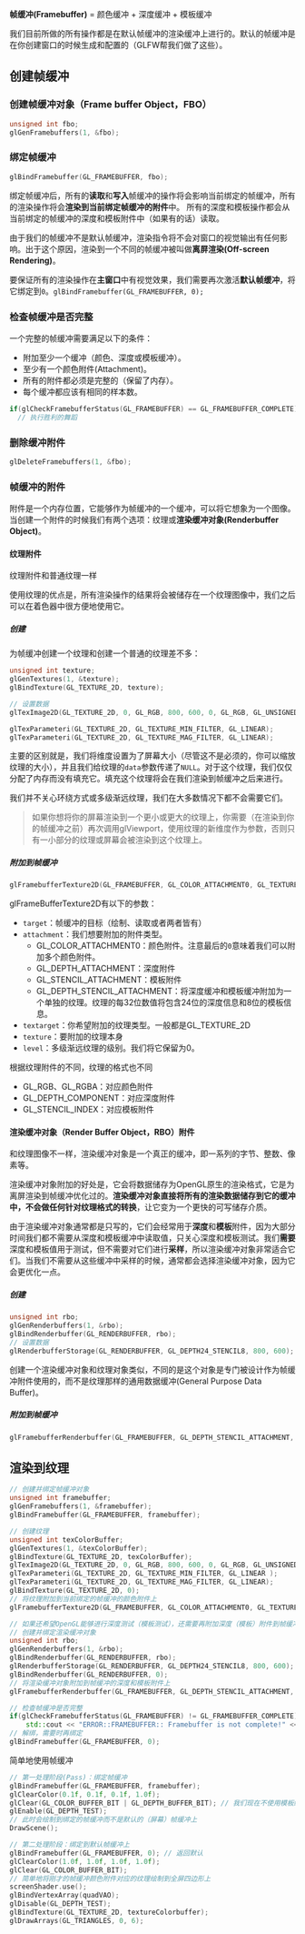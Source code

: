 **帧缓冲(Framebuffer)** = 颜色缓冲 + 深度缓冲 + 模板缓冲

我们目前所做的所有操作都是在默认帧缓冲的渲染缓冲上进行的。默认的帧缓冲是在你创建窗口的时候生成和配置的（GLFW帮我们做了这些）。

## 创建帧缓冲

### 创建帧缓冲对象（Frame buffer Object，FBO）

``` c++
unsigned int fbo;
glGenFramebuffers(1, &fbo);
```

### 绑定帧缓冲

``` c++
glBindFramebuffer(GL_FRAMEBUFFER, fbo);
```

绑定帧缓冲后，所有的**读取**和**写入**帧缓冲的操作将会影响当前绑定的帧缓冲，所有的渲染操作将会**渲染到当前绑定帧缓冲的附件**中。
所有的深度和模板操作都会从当前绑定的帧缓冲的深度和模板附件中（如果有的话）读取。

由于我们的帧缓冲不是默认帧缓冲，渲染指令将不会对窗口的视觉输出有任何影响。出于这个原因，渲染到一个不同的帧缓冲被叫做**离屏渲染(Off-screen Rendering)**。

要保证所有的渲染操作在**主窗口**中有视觉效果，我们需要再次激活**默认帧缓冲**，将它绑定到`0`。`glBindFramebuffer(GL_FRAMEBUFFER, 0);`

### 检查帧缓冲是否完整

一个完整的帧缓冲需要满足以下的条件：

-   附加至少一个缓冲（颜色、深度或模板缓冲）。
-   至少有一个颜色附件(Attachment)。
-   所有的附件都必须是完整的（保留了内存）。
-   每个缓冲都应该有相同的样本数。

``` c++
if(glCheckFramebufferStatus(GL_FRAMEBUFFER) == GL_FRAMEBUFFER_COMPLETE)
  // 执行胜利的舞蹈
```

### 删除缓冲附件

``` c++
glDeleteFramebuffers(1, &fbo);
```

### 帧缓冲的附件

附件是一个内存位置，它能够作为帧缓冲的一个缓冲，可以将它想象为一个图像。当创建一个附件的时候我们有两个选项：纹理或**渲染缓冲对象(Renderbuffer Object)**。

#### 纹理附件

纹理附件和普通纹理一样

使用纹理的优点是，所有渲染操作的结果将会被储存在一个纹理图像中，我们之后可以在着色器中很方便地使用它。

##### 创建

为帧缓冲创建一个纹理和创建一个普通的纹理差不多：

```c++
unsigned int texture;
glGenTextures(1, &texture);
glBindTexture(GL_TEXTURE_2D, texture);

// 设置数据
glTexImage2D(GL_TEXTURE_2D, 0, GL_RGB, 800, 600, 0, GL_RGB, GL_UNSIGNED_BYTE, NULL);

glTexParameteri(GL_TEXTURE_2D, GL_TEXTURE_MIN_FILTER, GL_LINEAR);
glTexParameteri(GL_TEXTURE_2D, GL_TEXTURE_MAG_FILTER, GL_LINEAR);
```

主要的区别就是，我们将维度设置为了屏幕大小（尽管这不是必须的，你可以缩放纹理的大小），并且我们给纹理的`data`参数传递了`NULL`。对于这个纹理，我们仅仅分配了内存而没有填充它。填充这个纹理将会在我们渲染到帧缓冲之后来进行。

我们并不关心环绕方式或多级渐远纹理，我们在大多数情况下都不会需要它们。

>   如果你想将你的屏幕渲染到一个更小或更大的纹理上，你需要（在渲染到你的帧缓冲之前）再次调用glViewport，使用纹理的新维度作为参数，否则只有一小部分的纹理或屏幕会被渲染到这个纹理上。

##### 附加到帧缓冲

``` c++
glFramebufferTexture2D(GL_FRAMEBUFFER, GL_COLOR_ATTACHMENT0, GL_TEXTURE_2D, texture, 0);
```

glFrameBufferTexture2D有以下的参数：

-   `target`：帧缓冲的目标（绘制、读取或者两者皆有）
-   `attachment`：我们想要附加的附件类型。
    -   GL_COLOR_ATTACHMENT0：颜色附件。注意最后的`0`意味着我们可以附加多个颜色附件。
    -   GL_DEPTH_ATTACHMENT：深度附件
    -   GL_STENCIL_ATTACHMENT：模板附件
    -   GL_DEPTH_STENCIL_ATTACHMENT：将深度缓冲和模板缓冲附加为一个单独的纹理。纹理的每32位数值将包含24位的深度信息和8位的模板信息。
-   `textarget`：你希望附加的纹理类型。一般都是GL_TEXTURE_2D
-   `texture`：要附加的纹理本身
-   `level`：多级渐远纹理的级别。我们将它保留为0。

根据纹理附件的不同，纹理的格式也不同

-   GL_RGB、GL_RGBA：对应颜色附件
-   GL_DEPTH_COMPONENT：对应深度附件
-   GL_STENCIL_INDEX：对应模板附件

#### 渲染缓冲对象（Render Buffer Object，RBO）附件

和纹理图像不一样，渲染缓冲对象是一个真正的缓冲，即一系列的字节、整数、像素等。

渲染缓冲对象附加的好处是，它会将数据储存为OpenGL原生的渲染格式，它是为离屏渲染到帧缓冲优化过的。**渲染缓冲对象直接将所有的渲染数据储存到它的缓冲中，不会做任何针对纹理格式的转换**，让它变为一个更快的可写储存介质。

由于渲染缓冲对象通常都是只写的，它们会经常用于**深度**和**模板**附件，因为大部分时间我们都不需要从深度和模板缓冲中读取值，只关心深度和模板测试。我们**需要**深度和模板值用于测试，但不需要对它们进行**采样**，所以渲染缓冲对象非常适合它们。当我们不需要从这些缓冲中采样的时候，通常都会选择渲染缓冲对象，因为它会更优化一点。

##### 创建

``` c++
unsigned int rbo;
glGenRenderbuffers(1, &rbo);
glBindRenderbuffer(GL_RENDERBUFFER, rbo);
// 设置数据
glRenderbufferStorage(GL_RENDERBUFFER, GL_DEPTH24_STENCIL8, 800, 600);  
```

创建一个渲染缓冲对象和纹理对象类似，不同的是这个对象是专门被设计作为帧缓冲附件使用的，而不是纹理那样的通用数据缓冲(General Purpose Data Buffer)。

##### 附加到帧缓冲

``` c++
glFramebufferRenderbuffer(GL_FRAMEBUFFER, GL_DEPTH_STENCIL_ATTACHMENT, GL_RENDERBUFFER, rbo);
```

## 渲染到纹理

``` c++
// 创建并绑定帧缓冲对象
unsigned int framebuffer;
glGenFramebuffers(1, &framebuffer);
glBindFramebuffer(GL_FRAMEBUFFER, framebuffer);

// 创建纹理
unsigned int texColorBuffer;
glGenTextures(1, &texColorBuffer);
glBindTexture(GL_TEXTURE_2D, texColorBuffer);
glTexImage2D(GL_TEXTURE_2D, 0, GL_RGB, 800, 600, 0, GL_RGB, GL_UNSIGNED_BYTE, NULL);
glTexParameteri(GL_TEXTURE_2D, GL_TEXTURE_MIN_FILTER, GL_LINEAR );
glTexParameteri(GL_TEXTURE_2D, GL_TEXTURE_MAG_FILTER, GL_LINEAR);
glBindTexture(GL_TEXTURE_2D, 0);
// 将纹理附加到当前绑定的帧缓冲的颜色附件上
glFramebufferTexture2D(GL_FRAMEBUFFER, GL_COLOR_ATTACHMENT0, GL_TEXTURE_2D, texColorBuffer, 0);  

// 如果还希望OpenGL能够进行深度测试（模板测试），还需要再附加深度（模板）附件到帧缓冲
// 创建并绑定渲染缓冲对象
unsigned int rbo;
glGenRenderbuffers(1, &rbo);
glBindRenderbuffer(GL_RENDERBUFFER, rbo); 
glRenderbufferStorage(GL_RENDERBUFFER, GL_DEPTH24_STENCIL8, 800, 600);  
glBindRenderbuffer(GL_RENDERBUFFER, 0);
// 将渲染缓冲对象附加到帧缓冲的深度和模板附件上
glFramebufferRenderbuffer(GL_FRAMEBUFFER, GL_DEPTH_STENCIL_ATTACHMENT, GL_RENDERBUFFER, rbo);

// 检查帧缓冲是否完整
if(glCheckFramebufferStatus(GL_FRAMEBUFFER) != GL_FRAMEBUFFER_COMPLETE)
    std::cout << "ERROR::FRAMEBUFFER:: Framebuffer is not complete!" << std::endl;
// 解绑，需要时再绑定
glBindFramebuffer(GL_FRAMEBUFFER, 0);
```

简单地使用帧缓冲

``` c++
// 第一处理阶段(Pass)：绑定帧缓冲
glBindFramebuffer(GL_FRAMEBUFFER, framebuffer);
glClearColor(0.1f, 0.1f, 0.1f, 1.0f);
glClear(GL_COLOR_BUFFER_BIT | GL_DEPTH_BUFFER_BIT); // 我们现在不使用模板缓冲
glEnable(GL_DEPTH_TEST);
// 此时会绘制到绑定的帧缓冲而不是默认的（屏幕）帧缓冲上
DrawScene();    

// 第二处理阶段：绑定到默认帧缓冲上
glBindFramebuffer(GL_FRAMEBUFFER, 0); // 返回默认
glClearColor(1.0f, 1.0f, 1.0f, 1.0f); 
glClear(GL_COLOR_BUFFER_BIT);
// 简单地将刚才的帧缓冲颜色附件对应的纹理绘制到全屏四边形上
screenShader.use();  
glBindVertexArray(quadVAO);
glDisable(GL_DEPTH_TEST);
glBindTexture(GL_TEXTURE_2D, textureColorbuffer);
glDrawArrays(GL_TRIANGLES, 0, 6);  
```

